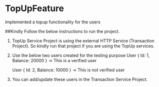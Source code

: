 # TopUpFeature
Implemented a topup functionality for the users

##Kindly Follow the below instructions to run the project.

1. TopUp Service Project is using the external HTTP Service (Transaction Project). So  kindly run that project if you are using the TopUp services.
2. Use the below two users created for the testing purpose
   User {
       Id: 1,
       Balance: 20000
   } -> This is a verified user

   User {
   Id: 2,
   Balance: 10000
   } -> This is not verified user

3. You can add/update these users in the Transaction Service Project.

   
   
